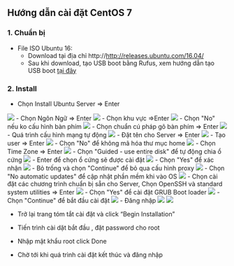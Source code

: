 
## Hướng dẫn cài đặt CentOS 7

### 1. Chuẩn bị 
- File ISO Ubuntu 16:
	- Download tại địa chỉ http://http://releases.ubuntu.com/16.04/
	- Sau khi download, tạo USB boot bằng Rufus, xem hướng dẫn tạo USB boot [tại đây](https://quantrimang.com/cach-tao-usb-boot-usb-cai-windows-bang-rufus-118460)

### 2. Install

- Chọn Install Ubuntu Server => Enter
<img src="https://i.imgur.com/w98z7WO.png">
- Chọn Ngôn Ngữ => Enter
<img src="https://i.imgur.com/IfOsSXo.png">
- Chọn khu vực =>Enter
<img src="https://i.imgur.com/AsPCEDm.png">
- Chọn "No" nếu ko cấu hình bàn phím
<img src="https://i.imgur.com/1HPUvun.png">
- Chọn chuẩn cú pháp gõ bàn phím => Enter
<img src="https://i.imgur.com/4LyhXeu.png">
- Quá trình cấu hình mạng tự động
<img src="https://i.imgur.com/F34f8Wd.png">
- Đặt tên cho Server => Enter
<img src="https://i.imgur.com/AFv1JMs.png">
- Tạo user => Enter
<img src="https://i.imgur.com/S18Zmao.png">
- Chọn "No" để không mã hóa thư mục home
<img src="https://i.imgur.com/H3lmGng.png">
- Chọn Time Zone => Enter
<img src="https://i.imgur.com/qVNPLPm.png">
- Chọn "Guided - use entire disk" để tự động chia ổ cứng
<img src="https://i.imgur.com/vYlNh8q.png">
- Enter để chọn ổ cứng sẽ được cài đặt
<img src="https://i.imgur.com/tthXnLt.png">
- Chọn "Yes" để xác nhận
<img src="https://i.imgur.com/pE4uCeQ.png">
- Bỏ trống và chọn "Continue" để bỏ qua cấu hình proxy
<img src="https://i.imgur.com/OtplhhZ.png">
- Chọn "No automatic updates" để cập nhật phần mềm khi vào OS
<img src="https://i.imgur.com/ezYqaDz.png">
- Chọn cài đặt các chương trình chuẩn bị sẵn cho Server, Chọn OpenSSH và standard system utilities => Enter
<img src="https://i.imgur.com/FGiJHeo.png">
- Chọn "Yes" để cài đặt GRUB Boot loader
<img src="https://i.imgur.com/s1SmpNP.png">
- Chọn "Continue" để bắt đầu cài đặt
<img src="https://i.imgur.com/52THiLJ.png">
- Đăng nhập 
<img src="https://i.imgur.com/OIs2gZV.png">
<img src="https://i.imgur.com/6iHeRfP.png">





















- Trở lại trang tóm tắt cài đặt và click “Begin Installation”

- Tiến trình cài dặt bắt đầu , đặt password cho root

- Nhập mật khẩu root click Done

- Chờ tới khi quá trình cài đặt kết thúc và đăng nhập


<!--stackedit_data:
eyJoaXN0b3J5IjpbLTE5NzMwMzUzMDEsNzMwOTk4MTE2XX0=
-->
